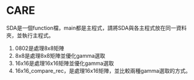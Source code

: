 # CARE
SDA是一個function檔，main都是主程式，請將SDA與各主程式放在同一資料夾，並執行主程式。
  
1. 0802是處理8x8矩陣  
2. 8x8是處理8x8矩陣並優化gamma選取  
3. 16x16是處理16x16矩陣並優化gamma選取  
4. 16x16_compare_rec，是處理16x16矩陣，並比較兩種gamma選取的方式。
